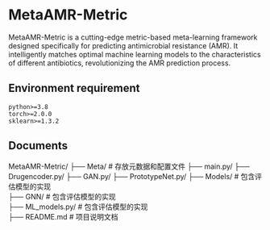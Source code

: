 # MetaAMR-Metric

MetaAMR-Metric is a cutting-edge metric-based meta-learning framework designed specifically for predicting antimicrobial resistance (AMR). It intelligently matches optimal machine learning models to the characteristics of different antibiotics, revolutionizing the AMR prediction process.

## Environment requirement
   
    python>=3.8
    torch>=2.0.0
    sklearn>=1.3.2
    

## Documents

  MetaAMR-Metric/
    ├── Meta/      # 存放元数据和配置文件
       ├── main.py/
       ├── Drugencoder.py/
       ├── GAN.py/
       ├── PrototypeNet.py/
    ├── Models/     # 包含评估模型的实现   
       ├── GNN/     # 包含评估模型的实现  
       ├── ML_models.py/     # 包含评估模型的实现  
    ├── README.md            # 项目说明文档
